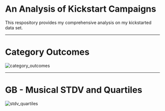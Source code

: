 # An Analysis of Kickstart Campaigns
This respository provides my comprehensive analysis on my kickstarted data set.

---
# Category Outcomes
![category_outcomes](https://github.com/hastyjr/kickstarter-analysis/blob/main/Parent%20Category%20Outcomes.png)

---
# GB - Musical STDV and Quartiles
![stdv_quartiles](https://github.com/hastyjr/kickstarter-analysis/blob/main/GB%20-%20Musical%20STDV%20and%20Quartiles.png)
